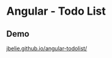 # Angular - Todo List

## Demo
<a href="http://jbelie.github.io/angular-todolist/" target="_blank">jbelie.github.io/angular-todolist/</a>
